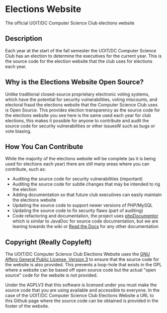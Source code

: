 Elections Website
=================

The official UOIT/DC Computer Science Club elections website

Description
-----------

Each year at the start of the fall semester the UOIT/DC Computer Science Club has
an election to determine the executives for the current year. This is the source
code for the election website that the club uses for elections each year.

Why is the Elections Website Open Source?
-----------------------------------------

Unlike traditional closed-source proprietary electronic voting systems, which have 
the potential for security vulnerabilities, voting miscounts, and electoral fraud 
the elections website that the Computer Science Club uses is Open Source. This 
provides election transparency as the source code for the elections website you see 
here is the same used each year for club elections, this makes it possible for anyone
to contribute and audit the source code for security vulnerabilities or other issuesW
such as bugs or vote biasing.

How You Can Contribute
-----------------------

While the majority of the elections website will be complete (as it is being used
for elections each year) there are still many areas where you can contribute,
such as:

+ Auditing the source code for security vulnerabilities (important)
+ Auditing the source code for subtle changes that may be intended to rig the election
+ Adding documentation so that future club executives can easily maintain the elections
website
+ Updating the source code to support newer versions of PHP/MySQL
+ Updating the source code to fix security flaws (part of auditing)
+ Code refactoring and documentation, the project uses [phpDocumentor](http://www.phpdoc.org/)
which is similar to JavaDoc for source code documentation, but we are leaning towards 
the wiki or [Read the Docs](http://readthedocs.org/) for any other documentation

Copyright (Really Copyleft)
---------------------------

The UOIT/DC Computer Science Club Elections Website uses the [GNU Affero General 
Public License, Version 3](http://www.gnu.org/licenses/agpl-3.0.html) to ensure
that the source code for the website is also provided. This prevents a loop-hole
that exists in the GPL where a website can be based off open source code but the
actual "open source" code for the website is not provided. 

Under the AGPLV3 that this software is licensed under you must make the source 
code that you are using available and accessible to everyone. In the case of the
UOIT/DC Computer Science Club Elections Website a URL to this Github page where
the source code can be obtained is provided in the footer of the website.